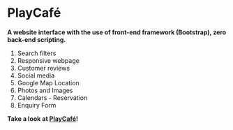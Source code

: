 # PlayCafé

**A website interface with the use of front-end framework (Bootstrap), zero back-end scripting.**

1. Search filters
2. Responsive webpage
3. Customer reviews
4. Social media
5. Google Map Location
6. Photos and Images
7. Calendars - Reservation
8. Enquiry Form

**Take a look at [PlayCafé](https://pewcodes.github.io/PlayCafe/)!**

